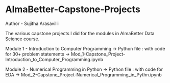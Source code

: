 # AlmaBetter-Capstone-Projects
Author - Sujitha Arasavilli

The various capstone projects I did for the modules in AlmaBetter Data Science course.

Module 1 - Introduction to Computer Programming
    -> Python file : with code for 30+ problem statements
    -> Mod_1-Capstone_Project-Introduction_to_Computer_Programming.ipynb

Module 2 - Numerical Programming in Python
    -> Python file : with code for EDA
    -> Mod_2-Capstone_Project-Numerical_Programming_in_Pythn.ipynb